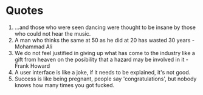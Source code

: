# Quotes

1. ...and those who were seen dancing were thought to be insane by those who could not hear the music.
2. A man who thinks the same at 50 as he did at 20 has wasted 30 years - Mohammad Ali
3. We do not feel justified in giving up what has come to the industry like a gift from heaven on the posibility that a hazard may be involved in it - Frank Howard
4. A user interface is like a joke, if it needs to be explained, it's not good.
5. Success is like being pregnant, people say 'congratulations', but nobody knows how many times you got fucked.
